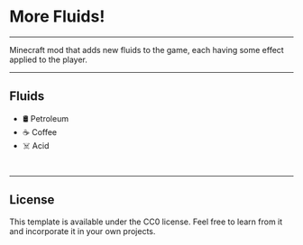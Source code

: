 # More Fluids!
________________________
Minecraft mod that adds new fluids to the game, each having some effect applied to the player.
________________________
## Fluids
- 🛢️ Petroleum
- ☕ Coffee
- ☠️ Acid
#

________________________
## License

This template is available under the CC0 license. Feel free to learn from it and incorporate it in your own projects.
